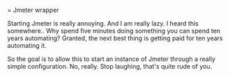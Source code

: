 = Jmeter wrapper

Starting Jmeter is really annoying. And I am really lazy. I heard this somewhere.. Why spend five minutes doing something you can spend ten years automating? Granted, the next best thing is getting paid for ten years automating it.

So the goal is to allow this to start an instance of Jmeter through a really simple configuration. No, really. Stop laughing, that's quite rude of you.